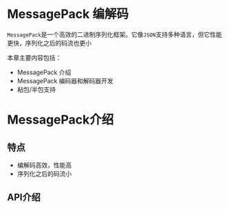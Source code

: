 # MessagePack 编解码
`MessagePack`是一个高效的二进制序列化框架。它像`JSON`支持多种语言，但它性能更快，序列化之后的码流也更小

本章主要内容包括：
* MessagePack 介绍
* MessagePack 编码器和解码器开发
* 粘包/半包支持

# MessagePack介绍

## 特点
* 编解码高效，性能高
* 序列化之后的码流小

## API介绍

